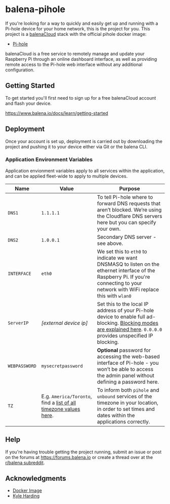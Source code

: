 # balena-pihole

If you're looking for a way to quickly and easily get up and running with a Pi-hole device for your home network, this is the project for you.  This project is a [balenaCloud](https://www.balena.io/cloud) stack with the official pihole docker image:

* [Pi-hole](https://hub.docker.com/r/pihole/pihole/)

balenaCloud is a free service to remotely manage and update your Raspberry Pi through an online dashboard interface, as well as providing remote access to the Pi-hole web interface without any additional configuration.

## Getting Started

To get started you'll first need to sign up for a free balenaCloud account and flash your device.

<https://www.balena.io/docs/learn/getting-started>

## Deployment

Once your account is set up, deployment is carried out by downloading the project and pushing it to your device either via Git or the balena CLI.

### Application Environment Variables

Application envionment variables apply to all services within the application, and can be applied fleet-wide to apply to multiple devices.

|Name|Value|Purpose|
|---|---|---|
|`DNS1`|`1.1.1.1`|To tell Pi-hole where to forward DNS requests that aren’t blocked. We’re using the Cloudflare DNS servers here but you can specify your own.|
|`DNS2`|`1.0.0.1`|Secondary DNS server - see above.|
|`INTERFACE`|`eth0`|We set this to `eth0` to indicate we want DNSMASQ to listen on the ethernet interface of the Raspberry Pi. If you're connecting to your network with WiFi replace this with `wlan0`|
|`ServerIP`|_[external device ip]_|Set this to the local IP address of your Pi-hole device to enable full ad-blocking. [Blocking modes are explained here](https://docs.pi-hole.net/ftldns/blockingmode/). `0.0.0.0` provides unspecified IP blocking.
|`WEBPASSWORD`|`mysecretpassword`|__Optional__ password for accessing the web-based interface of Pi-hole - you won’t be able to access the admin panel without defining a password here.
|`TZ`|E.g. `America/Toronto`, find a [list of all timezone values here](https://en.wikipedia.org/wiki/List_of_tz_database_time_zones).|To inform both `pihole` and `unbound` services of the timezone in your location, in order to set times and dates within the applications correctly.|

## Help

If you're having trouble getting the project running, submit an issue or post on the forums at <https://forums.balena.io> or create a thread over at the [r/balena subreddit](https://www.reddit.com/r/balena/).

## Acknowledgments

* [Docker Image](https://github.com/pi-hole/docker-pi-hole/)
* [Kyle Harding](mailto:kylemharding@gmail.com)
